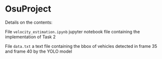 # OsuProject


Details on the contents:

File <code>velocity_estimation.ipynb</code> jupyter notebook file containing the implementation of Task 2

File <code>data.txt</code> a text file containing the bbox of vehicles detected in frame 35 and frame 40 by the YOLO model
